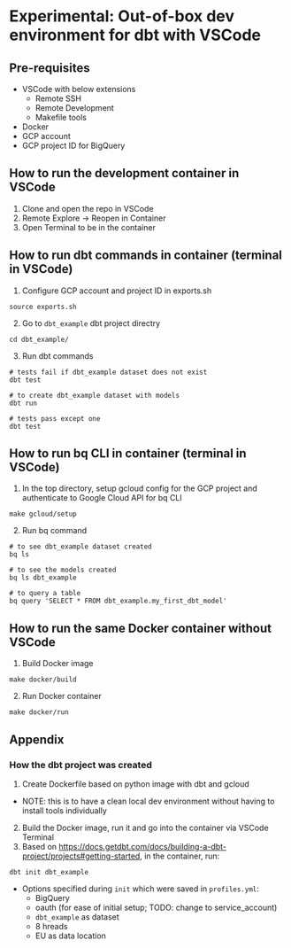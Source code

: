 # Experimental: Out-of-box dev environment for dbt with VSCode

## Pre-requisites
- VSCode with below extensions
  - Remote SSH
  - Remote Development
  - Makefile tools
- Docker
- GCP account
- GCP project ID for BigQuery

## How to run the development container in VSCode
1. Clone and open the repo in VSCode
2. Remote Explore -> Reopen in Container
3. Open Terminal to be in the container

## How to run dbt commands in container (terminal in VSCode)
1. Configure GCP account and project ID in exports.sh
```
source exports.sh
```
2. Go to `dbt_example` dbt project directry
```
cd dbt_example/
```
3. Run dbt commands
```
# tests fail if dbt_example dataset does not exist
dbt test

# to create dbt_example dataset with models
dbt run

# tests pass except one
dbt test
```

## How to run bq CLI in container (terminal in VSCode)

1. In the top directory, setup gcloud config for the GCP project and authenticate to Google Cloud API for bq CLI
```
make gcloud/setup
```

2. Run bq command
```
# to see dbt_example dataset created
bq ls

# to see the models created
bq ls dbt_example

# to query a table
bq query 'SELECT * FROM dbt_example.my_first_dbt_model'
```

## How to run the same Docker container without VSCode

1. Build Docker image
```
make docker/build
```

2. Run Docker container
```
make docker/run
```

## Appendix
### How the dbt project was created
1. Create Dockerfile based on python image with dbt and gcloud
  - NOTE: this is to have a clean local dev environment without having to install tools individually
2. Build the Docker image, run it and go into the container via VSCode Terminal
3. Based on https://docs.getdbt.com/docs/building-a-dbt-project/projects#getting-started, in the container, run:
```
dbt init dbt_example
```
  - Options specified during `init` which were saved in `profiles.yml`:
    - BigQuery
    - oauth (for ease of initial setup; TODO: change to service_account)
    - `dbt_example` as dataset
    - 8 hreads
    - EU as data location
